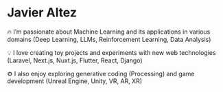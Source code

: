 # Javier Altez

:fire: I’m passionate about Machine Learning and its applications in various domains (Deep Learning, LLMs, Reinforcement Learning, Data Analysis)

:bulb: I love creating toy projects and experiments with new web technologies (Laravel, Next.js, Nuxt.js, Flutter, React, Django)

:gear: I also enjoy exploring generative coding (Processing) and game development (Unreal Engine, Unity, VR, AR, XR)
